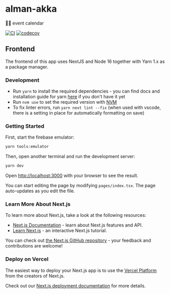 # alman-akka

🏳️‍🌈 event calendar

[![CI](https://github.com/kaupunginnaiset/alman-akka/actions/workflows/ci.yml/badge.svg)](https://github.com/kaupunginnaiset/alman-akka/actions/workflows/ci.yml)
[![codecov](https://codecov.io/gh/kaupunginnaiset/alman-akka/branch/main/graph/badge.svg?token=NRWPWLHM1M)](https://codecov.io/gh/kaupunginnaiset/alman-akka)

## Frontend

The frontend of this app uses NextJS and Node 16 together with Yarn 1.x as a package manager.

### Development

- Run `yarn` to install the required dependencies - you can find docs and installation guide for yarn [here](https://classic.yarnpkg.com/lang/en/) if you don't have it yet
- Run `nvm use` to set the required version with [NVM](https://github.com/nvm-sh/nvm)
- To fix linter errors, run `yarn next lint --fix` (when used with vscode, there is a setting in place for automatically formatting on save)

### Getting Started

First, start the firebase emulator:

```bash
yarn tools:emulator
```

Then, open another terminal and run the development server:

```bash
yarn dev
```

Open [http://localhost:3000](http://localhost:3000) with your browser to see the result.

You can start editing the page by modifying `pages/index.tsx`. The page auto-updates as you edit the file.

### Learn More About Next.js

To learn more about Next.js, take a look at the following resources:

- [Next.js Documentation](https://nextjs.org/docs) - learn about Next.js features and API.
- [Learn Next.js](https://nextjs.org/learn) - an interactive Next.js tutorial.

You can check out [the Next.js GitHub repository](https://github.com/vercel/next.js/) - your feedback and contributions are welcome!

### Deploy on Vercel

The easiest way to deploy your Next.js app is to use the [Vercel Platform](https://vercel.com/new?utm_medium=default-template&filter=next.js&utm_source=create-next-app&utm_campaign=create-next-app-readme) from the creators of Next.js.

Check out our [Next.js deployment documentation](https://nextjs.org/docs/deployment) for more details.
